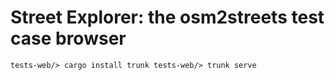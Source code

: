 # Street Explorer: the osm2streets test case browser

`tests-web/> cargo install trunk
tests-web/> trunk serve`
